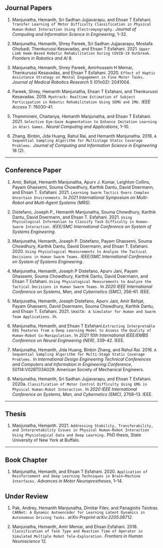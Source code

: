 ## Journal Papers

1. Manjunatha, Hemanth, Sri Sadhan Jujjavarapu, and Ehsan T Esfahani. `Transfer Learning of Motor Difficulty Classification in
Physical Human-Robot Interaction Using Electromyography.` *Journal of
Computing and Information Science in Engineering*, 1–32.

2. Manjunatha, Hemanth, Shrey Pareek, Sri Sadhan Jujjavarapu, Mostafa
Ghobadi, Thenkurussi Kesavadas, and Ehsan T Esfahani. 2021. `Upper Limb
Home-Based Robotic Rehabilitation During COVID-19 Outbreak.` *Frontiers
in Robotics and AI* 8.

3. Manjunatha, Hemanth, Shrey Pareek, Amirhossein H Memar, Thenkurussi
Kesavadas, and Ehsan T Esfahani. 2020. `Effect of Haptic Assistance
Strategy on Mental Engagement in Fine Motor Tasks.` *Journal of Medical
Robotics Research* 5 (01n02): 2041004.

4. Pareek, Shrey, Hemanth Manjunatha, Ehsan T Esfahani, and Thenkurussi
Kesavadas. 2019. `Myotrack: Realtime Estimation of Subject Participation
in Robotic Rehabilitation Using SEMG and IMU.` *IEEE Access* 7:
76030–41.

5. Thammineni, Chaitanya, Hemanth Manjunatha, and Ehsan T Esfahani. 2021.
`Selective Eye-Gaze Augmentation to Enhance Imitation Learning in Atari
Games.` *Neural Computing and Applications*, 1–10.

6. Zhang, Binbin, Jida Huang, Rahul Rai, and Hemanth Manjunatha. 2018. `A
Sequential Sampling Algorithm for Multistage Static Coverage Problems.`
*Journal of Computing and Information Science in Engineering* 18 (2).

---

## Conference Paper

1. Amir, Behjat, Hemanth Manjunatha, Apurv J. Kumar, Leighton Collins,
Payam Ghassemi, Souma Chowdhury, Karthik Dantu, David Doermann, and
Ehsan T. Esfahani. 2021. `Learning Swarm Tactics Overs Complex Uncertain
Environments.` In *2021 International Symposium on Multi-Robot and
Multi-Agent Systems (MRS)*.

2. Distefano, Joseph P., Hemanth Manjunatha, Souma Chowdhury, Karthik
Dantu, David Doermann, and Ehsan T. Esfahani. 2021. `Using Physiological
Information to Classify Task Difficulty in Human-Swarm Interaction.`
*IEEE/SMC International Conference on System of Systems Engineering*.

3. Manjunatha, Hemanth, Joseph P. Distefano, Payam Ghassemi, Souma
Chowdhury, Karthik Dantu, David Doermann, and Ehsan T. Esfahani. 2020.
`Using Physiological Measurements to Analyze the Tactical Decisions in
Human Swarm Teams.` *IEEE/SMC International Conference on System of
Systems Engineering*.

4. Manjunatha, Hemanth, Joseph P Distefano, Apurv Jani, Payam Ghassemi,
Souma Chowdhury, Karthik Dantu, David Doermann, and Ehsan T Esfahani. `Using Physiological Measurements to Analyze the Tactical
Decisions in Human Swarm Teams.` In *2020 IEEE International Conference
on Systems, Man, and Cybernetics (SMC)*, 256–61. IEEE.

5. Manjunatha, Hemanth, Joseph Distefano, Apurv Jani, Amir Behjat, Payam
Ghassemi, David Doermann, Souma Chowdhury, Karthik Dantu, and Ehsan T.
Esfahani. 2021. `SHaSTA: A Simulator for Human and Swarm Team
Applications.` In.

6. Manjunatha, Hemanth, and Ehsan T Esfahani.`Extracting Interpretable EEG Features from a Deep Learning
Model to Assess the Quality of Human-Robot Co-Manipulation.` In *2021
10th International IEEE/EMBS Conference on Neural Engineering (NER)*,
339–42. IEEE.

7. Manjunatha, Hemanth, Jida Huang, Binbin Zhang, and Rahul Rai. 2016. `A
Sequential Sampling Algorithm for Multi-Stage Static Coverage Problems.`
In *International Design Engineering Technical Conferences and Computers
and Information in Engineering Conference*, 50114:V02BT03A029. American
Society of Mechanical Engineers.

8. Manjunatha, Hemanth, Sri Sadhan Jujjavarapu, and Ehsan T Esfahani.
2020a. `Classification of Motor Control Difficulty Using EMG in Physical
Human-Robot Interaction.` In *2020 IEEE International Conference on
Systems, Man, and Cybernetics (SMC)*, 2708–13. IEEE.

---

## Thesis

1. Manjunatha, Hemanth. 2021. `Addressing Stability, Transferability, and
Interpretability Issues in Physical Human-Robot Interaction Using
Physiological Data and Deep Learning.` PhD thesis, State University of
New York at Buffalo.

---

## Book Chapter

1. Manjunatha, Hemanth, and Ehsan T Esfahani. 2020. `Application of
Reinforcement and Deep Learning Techniques in Brain–Machine Interfaces.`
*Advances in Motor Neuroprostheses*, 1–14.

## Under Review

1. Pak, Andrey, Hemanth Manjunatha, Dimitar Filev, and Panagiotis Tsiotras `CARNet: A Dynamic Autoencoder for Learning Latent Dynamics in
Autonomous Driving Tasks.` *arXiv Preprint arXiv:2205.08712*.

1. Manjunatha, Hemanth, Amir Memar, and Ehsan Esfahani. 2018.
`Classification of Task Type and Reaction Time of Operator in Simulated
Multiple Robot Tele-Exploration.` *Frontiers in Human Neuroscience* 12.
